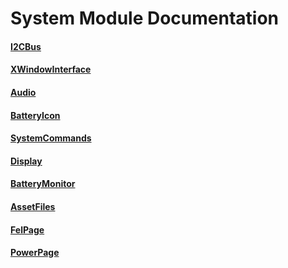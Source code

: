 # System Module Documentation

#### [I2CBus](../../Source/System/I2CBus.h)

#### [XWindowInterface](../../Source/System/XWindowInterface.h)

#### [Audio](../../Source/System/Audio.h)

#### [BatteryIcon](../../Source/System/BatteryIcon.h)

#### [SystemCommands](../../Source/System/SystemCommands.h)

#### [Display](../../Source/System/Display.h)

#### [BatteryMonitor](../../Source/System/BatteryMonitor.h)

#### [AssetFiles](../../Source/System/AssetFiles.h)

#### [FelPage](../../Source/System/PowerPage/FelPage.h)

#### [PowerPage](../../Source/System/PowerPage/PowerPage.h)

